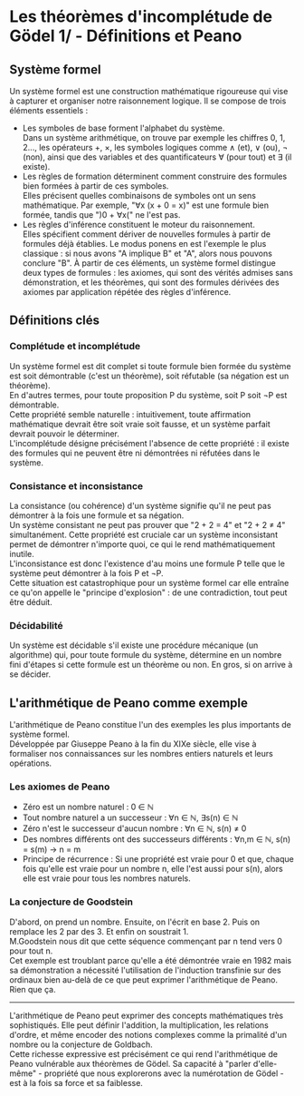 # Les théorèmes d'incomplétude de Gödel 1/ - Définitions et Peano

## Système formel
Un système formel est une construction mathématique rigoureuse qui vise à capturer et organiser notre raisonnement logique. Il se compose de trois éléments essentiels :
- Les symboles de base forment l'alphabet du système. <br>
Dans un système arithmétique, on trouve par exemple les chiffres 0, 1, 2..., les opérateurs +, ×, les symboles logiques comme ∧ (et), ∨ (ou), ¬ (non), ainsi que des variables et des quantificateurs ∀ (pour tout) et ∃ (il existe). <br>
- Les règles de formation déterminent comment construire des formules bien formées à partir de ces symboles. <br>
Elles précisent quelles combinaisons de symboles ont un sens mathématique. Par exemple, "∀x (x + 0 = x)" est une formule bien formée, tandis que ")0 + ∀x(" ne l'est pas.
- Les règles d'inférence constituent le moteur du raisonnement. <br>
Elles spécifient comment dériver de nouvelles formules à partir de formules déjà établies. Le modus ponens en est l'exemple le plus classique : si nous avons "A implique B" et "A", alors nous pouvons conclure "B".
À partir de ces éléments, un système formel distingue deux types de formules : les axiomes, qui sont des vérités admises sans démonstration, et les théorèmes, qui sont des formules dérivées des axiomes par application répétée des règles d'inférence.

## Définitions clés

### Complétude et incomplétude
Un système formel est dit complet si toute formule bien formée du système est soit démontrable (c'est un théorème), soit réfutable (sa négation est un théorème). <br>
En d'autres termes, pour toute proposition P du système, soit P soit ¬P est démontrable. <br>
Cette propriété semble naturelle : intuitivement, toute affirmation mathématique devrait être soit vraie soit fausse, et un système parfait devrait pouvoir le déterminer. <br>
L'incomplétude désigne précisément l'absence de cette propriété : il existe des formules qui ne peuvent être ni démontrées ni réfutées dans le système.

### Consistance et inconsistance
La consistance (ou cohérence) d'un système signifie qu'il ne peut pas démontrer à la fois une formule et sa négation. <br>
Un système consistant ne peut pas prouver que "2 + 2 = 4" et "2 + 2 ≠ 4" simultanément. Cette propriété est cruciale car un système inconsistant permet de démontrer n'importe quoi, ce qui le rend mathématiquement inutile. <br>
L'inconsistance est donc l'existence d'au moins une formule P telle que le système peut démontrer à la fois P et ¬P. <br>
Cette situation est catastrophique pour un système formel car elle entraîne ce qu'on appelle le "principe d'explosion" : de une contradiction, tout peut être déduit.

### Décidabilité
Un système est décidable s'il existe une procédure mécanique (un algorithme) qui, pour toute formule du système, détermine en un nombre fini d'étapes si cette formule est un théorème ou non. En gros, si on arrive à se décider. <br>


## L'arithmétique de Peano comme exemple

L'arithmétique de Peano constitue l'un des exemples les plus importants de système formel. <br>
Développée par Giuseppe Peano à la fin du XIXe siècle, elle vise à formaliser nos connaissances sur les nombres entiers naturels et leurs opérations.

### Les axiomes de Peano
- Zéro est un nombre naturel : 0 ∈ ℕ
- Tout nombre naturel a un successeur : ∀n ∈ ℕ, ∃s(n) ∈ ℕ
- Zéro n'est le successeur d'aucun nombre : ∀n ∈ ℕ, s(n) ≠ 0
- Des nombres différents ont des successeurs différents : ∀n,m ∈ ℕ, s(n) = s(m) → n = m
- Principe de récurrence : Si une propriété est vraie pour 0 et que, chaque fois qu'elle est vraie pour un nombre n, elle l'est aussi pour s(n), alors elle est vraie pour tous les nombres naturels.

### La conjecture de Goodstein
D'abord, on prend un nombre. Ensuite, on l'écrit en base 2. Puis on remplace les 2 par des 3. Et enfin on soustrait 1. <br>
M.Goodstein nous dit que cette séquence commençant par n tend vers 0 pour tout n. <br>
Cet exemple est troublant parce qu'elle a été démontrée vraie en 1982 mais sa démonstration a nécessité l'utilisation de l'induction transfinie sur des ordinaux bien au-delà de ce que peut exprimer l'arithmétique de Peano. <br>
Rien que ça.

---

L'arithmétique de Peano peut exprimer des concepts mathématiques très sophistiqués.
Elle peut définir l'addition, la multiplication, les relations d'ordre, et même encoder des notions complexes comme la primalité d'un nombre ou la conjecture de Goldbach. <br>
Cette richesse expressive est précisément ce qui rend l'arithmétique de Peano vulnérable aux théorèmes de Gödel. Sa capacité à "parler d'elle-même" - propriété que nous explorerons avec la numérotation de Gödel - est à la fois sa force et sa faiblesse. <br>

